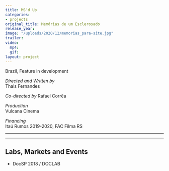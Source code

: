 ```yaml
---
title: MS'd Up
categories:
- projects
original_title: Memórias de um Esclerosado
release_year: 
image: "/uploads/2020/12/memorias_para-site.jpg"
trailer: 
video:
  mp4: 
  gif: 
layout: project
---
```


Brazil, Feature in development

_Directed and Written by_  
Thais Fernandes

_Co-directed by_
Rafael Corrêa

_Production_  
Vulcana Cinema

_Financing_  
Itaú Rumos 2019-2020, FAC Filma RS

---

---

## Labs, Markets and Events

- DocSP 2018 / DOCLAB
